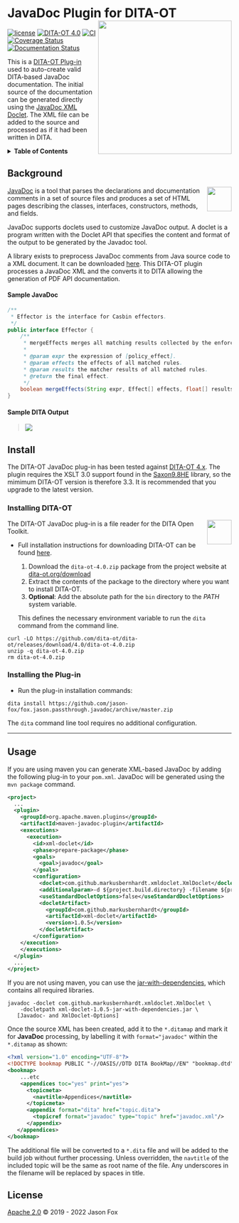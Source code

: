 # JavaDoc Plugin for DITA-OT [<img src="https://jason-fox.github.io/fox.jason.passthrough.javadoc/javadoc.png" align="right" width="300">](http://javadocdita-ot.rtfd.io/)

[![license](https://img.shields.io/github/license/jason-fox/fox.jason.passthrough.javadoc.svg)](http://www.apache.org/licenses/LICENSE-2.0)
[![DITA-OT 4.0](https://img.shields.io/badge/DITA--OT-4.0-green.svg)](http://www.dita-ot.org/4.0)
[![CI](https://github.com/jason-fox/fox.jason.passthrough.javadoc/workflows/CI/badge.svg)](https://github.com/jason-fox/fox.jason.passthrough.javadoc/actions?query=workflow%3ACI)
[![Coverage Status](https://coveralls.io/repos/github/jason-fox/fox.jason.passthrough.javadoc/badge.svg?branch=master)](https://coveralls.io/github/jason-fox/fox.jason.passthrough.javadoc?branch=master)
[![Documentation Status](https://readthedocs.org/projects/javadocdita-ot/badge/?version=latest)](https://javadocdita-ot.readthedocs.io/en/latest/?badge=latest)

This is a [DITA-OT Plug-in](https://www.dita-ot.org/plugins) used to auto-create valid DITA-based JavaDoc documentation.
The initial source of the documentation can be generated directly using the
[JavaDoc XML Doclet](https://github.com/MarkusBernhardt/xml-doclet). The XML file can be added to the source and
processed as if it had been written in DITA.

<details>
<summary><strong>Table of Contents</strong></summary>

-   [Background](#background)
-   [Install](#install)
    -   [Installing DITA-OT](#installing-dita-ot)
    -   [Installing the Plug-in](#installing-the-plug-in)
-   [Usage](#usage)
-   [License](#license)

</details>

## Background

[<img src="https://jason-fox.github.io/fox.jason.passthrough.javadoc/javalogo.png" align="right" height="55">](https://docs.oracle.com/javase/1.5.0/docs/guide/javadoc/index.html)

[JavaDoc](https://docs.oracle.com/javase/1.5.0/docs/guide/javadoc/index.html) is a tool that parses the declarations and
documentation comments in a set of source files and produces a set of HTML pages describing the classes, interfaces,
constructors, methods, and fields.

JavaDoc supports doclets used to customize JavaDoc output. A doclet is a program written with the Doclet API that
specifies the content and format of the output to be generated by the Javadoc tool.

A library exists to preprocess JavaDoc comments from Java source code to a XML document. It can be downloaded
[here](https://github.com/MarkusBernhardt/xml-doclet). This DITA-OT plugin processes a JavaDoc XML and the converts it
to DITA allowing the generation of PDF API documentation.

#### Sample JavaDoc

```java
/**
 * Effector is the interface for Casbin effectors.
 */
public interface Effector {
    /**
     * mergeEffects merges all matching results collected by the enforcer into a single decision.
     *
     * @param expr the expression of [policy_effect].
     * @param effects the effects of all matched rules.
     * @param results the matcher results of all matched rules.
     * @return the final effect.
     */
    boolean mergeEffects(String expr, Effect[] effects, float[] results);
}
```

#### Sample DITA Output

> ![](https://jason-fox.github.io/fox.jason.passthrough.javadoc/javadoc-output.png)

## Install

The DITA-OT JavaDoc plug-in has been tested against [DITA-OT 4.x](http://www.dita-ot.org/download). The plugin requires
the XSLT 3.0 support found in the [Saxon9.8HE](https://www.saxonica.com/html/download/java.html) library, so the mimimum
DITA-OT version is therefore 3.3. It is recommended that you upgrade to the latest version.

### Installing DITA-OT

<a href="https://www.dita-ot.org"><img src="https://www.dita-ot.org/images/dita-ot-logo.svg" align="right" height="55"></a>

The DITA-OT JavaDoc plug-in is a file reader for the DITA Open Toolkit.

-   Full installation instructions for downloading DITA-OT can be found
    [here](https://www.dita-ot.org/4.0/topics/installing-client.html).

    1.  Download the `dita-ot-4.0.zip` package from the project website at
        [dita-ot.org/download](https://www.dita-ot.org/download)
    2.  Extract the contents of the package to the directory where you want to install DITA-OT.
    3.  **Optional**: Add the absolute path for the `bin` directory to the _PATH_ system variable.

    This defines the necessary environment variable to run the `dita` command from the command line.

```console
curl -LO https://github.com/dita-ot/dita-ot/releases/download/4.0/dita-ot-4.0.zip
unzip -q dita-ot-4.0.zip
rm dita-ot-4.0.zip
```

### Installing the Plug-in

-   Run the plug-in installation commands:

```console
dita install https://github.com/jason-fox/fox.jason.passthrough.javadoc/archive/master.zip
```

The `dita` command line tool requires no additional configuration.

---

## Usage

If you are using maven you can generate XML-based JavaDoc by adding the following plug-in to your `pom.xml`. JavaDoc
will be generated using the `mvn package` command.

```xml
<project>
  ...
  <plugin>
    <groupId>org.apache.maven.plugins</groupId>
    <artifactId>maven-javadoc-plugin</artifactId>
    <executions>
      <execution>
        <id>xml-doclet</id>
        <phase>prepare-package</phase>
        <goals>
          <goal>javadoc</goal>
        </goals>
        <configuration>
          <doclet>com.github.markusbernhardt.xmldoclet.XmlDoclet</doclet>
          <additionalparam>-d ${project.build.directory} -filename ${project.artifactId}-${project.version}-javadoc.xml</additionalparam>
          <useStandardDocletOptions>false</useStandardDocletOptions>
          <docletArtifact>
            <groupId>com.github.markusbernhardt</groupId>
            <artifactId>xml-doclet</artifactId>
            <version>1.0.5</version>
          </docletArtifact>
        </configuration>
    </execution>
    </executions>
  </plugin>
  ...
</project>
```

If you are not using maven, you can use the
[jar-with-dependencies](http://search.maven.org/remotecontent?filepath=com/github/markusbernhardt/xml-doclet/1.0.5/xml-doclet-1.0.5-jar-with-dependencies.jar),
which contains all required libraries.

```console
javadoc -doclet com.github.markusbernhardt.xmldoclet.XmlDoclet \
    -docletpath xml-doclet-1.0.5-jar-with-dependencies.jar \
   [Javadoc- and XmlDoclet-Options]
```

Once the source XML has been created, add it to the `*.ditamap` and mark it for **JavaDoc** processing, by labelling it
with `format="javadoc"` within the `*.ditamap` as shown:

```xml
<?xml version="1.0" encoding="UTF-8"?>
<!DOCTYPE bookmap PUBLIC "-//OASIS//DTD DITA BookMap//EN" "bookmap.dtd">
<bookmap>
    ...etc
    <appendices toc="yes" print="yes">
      <topicmeta>
        <navtitle>Appendices</navtitle>
      </topicmeta>
      <appendix format="dita" href="topic.dita">
      	<topicref format="javadoc" type="topic" href="javadoc.xml"/>
      </appendix>
   </appendices>
</bookmap>
```

The additional file will be converted to a `*.dita` file and will be added to the build job without further processing.
Unless overridden, the `navtitle` of the included topic will be the same as root name of the file. Any underscores in
the filename will be replaced by spaces in title.

## License

[Apache 2.0](LICENSE) © 2019 - 2022 Jason Fox
